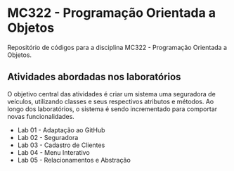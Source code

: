 # MC322 - Programação Orientada a Objetos
Repositório de códigos para a disciplina MC322 - Programação Orientada a Objetos.

## Atividades abordadas nos laboratórios
O objetivo central das atividades é criar um sistema uma seguradora de veículos, utilizando classes e seus respectivos atributos e métodos. Ao longo dos laboratórios, o sistema é sendo incrementado para comportar novas funcionalidades.

- Lab 01 - Adaptação ao GitHub
- Lab 02 - Seguradora
- Lab 03 - Cadastro de Clientes
- Lab 04 - Menu Interativo
- Lab 05 - Relacionamentos e Abstração